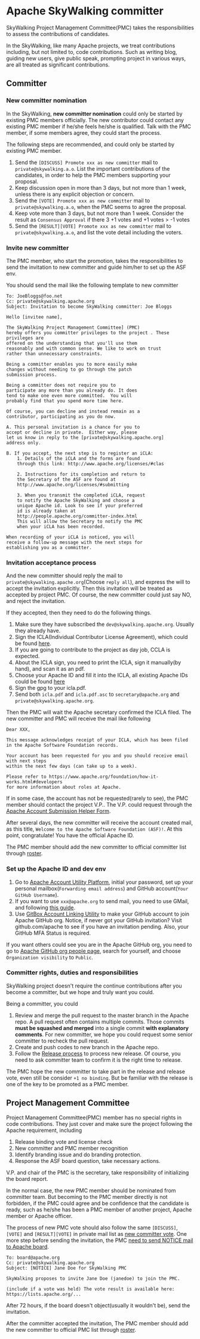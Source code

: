 # Apache SkyWalking committer
SkyWalking Project Management Committee(PMC) takes the responsibilities to assess the contributions of candidates.

In the SkyWalking, like many Apache projects, we treat contributions including, but not limited to, code contributions.
Such as writing blog, guiding new users, give public speak, prompting project in various ways, are all treated as significant 
contributions.

## Committer
### New committer nomination
In the SkyWalking, **new committer nomination** could only be started by existing PMC members officially. The new contributor
could contact any existing PMC member if he/she feels he/she is qualified. Talk with the PMC member, if some members agree,
they could start the process.

The following steps are recommended, and could only be started by existing PMC member.
1. Send the `[DISCUSS] Promote xxx as new committer` mail to `private@skywalking.a.o`. List the important contributions of the candidates,
in order to help the PMC members supporting your proposal.
2. Keep discussion open in more than 3 days, but not more than 1 week, unless there is any explicit objection or concern.
3. Send the `[VOTE] Promote xxx as new committer` mail to `private@skywalking.a.o`, when the PMC seems to agree the proposal.
4. Keep vote more than 3 days, but not more than 1 week. Consider the result as `Consensus Approval` if there 3 +1 votes and
+1 votes > -1 votes
5. Send the `[RESULT][VOTE] Promote xxx as new committer` mail to `private@skywalking.a.o`, and list the vote detail including
the voters.

### Invite new committer
The PMC member, who start the promotion, takes the responsibilities to send the invitation to new committer and guide him/her to set
up the ASF env.

You should send the mail like the following template to new committer
```
To: JoeBloggs@foo.net
Cc: private@skywalking.apache.org
Subject: Invitation to become SkyWalking committer: Joe Bloggs

Hello [invitee name],

The SkyWalking Project Management Committee] (PMC) 
hereby offers you committer privileges to the project . These privileges are
offered on the understanding that you'll use them
reasonably and with common sense. We like to work on trust
rather than unnecessary constraints.

Being a committer enables you to more easily make 
changes without needing to go through the patch 
submission process. 

Being a committer does not require you to 
participate any more than you already do. It does 
tend to make one even more committed.  You will 
probably find that you spend more time here.

Of course, you can decline and instead remain as a 
contributor, participating as you do now.

A. This personal invitation is a chance for you to 
accept or decline in private.  Either way, please 
let us know in reply to the [private@skywalking.apache.org] 
address only.

B. If you accept, the next step is to register an iCLA:
    1. Details of the iCLA and the forms are found 
    through this link: http://www.apache.org/licenses/#clas

    2. Instructions for its completion and return to 
    the Secretary of the ASF are found at
    http://www.apache.org/licenses/#submitting

    3. When you transmit the completed iCLA, request 
    to notify the Apache SkyWalking and choose a 
    unique Apache id. Look to see if your preferred 
    id is already taken at 
    http://people.apache.org/committer-index.html     
    This will allow the Secretary to notify the PMC 
    when your iCLA has been recorded.

When recording of your iCLA is noticed, you will 
receive a follow-up message with the next steps for 
establishing you as a committer.
```

### Invitation acceptance process
And the new committer should reply the mail to `private@skywalking.apache.org`(Choose `reply all`), and express the will to accept the invitation explicitly.
Then this invitation will be treated as accepted by project PMC. Of course, the new committer could just say NO, and reject the invitation.

If they accepted, then they need to do the following things.
1. Make sure they have subscribed the `dev@skywalking.apache.org`. Usually they already have.
1. Sign the ICLA(Individual Contributor License Agreement), which could be found [here](http://www.apache.org/licenses/contributor-agreements.html#clas).
1. If you are going to contribute to the project as day job, CCLA  is expected.
1. About the ICLA sign, you need to print the ICLA, sign it manually(by hand), and scan it as an pdf. 
1. Choose your Apache ID and fill it into the ICLA, all existing Apache IDs could be found [here](http://people.apache.org/committer-index.html)
1. Sign the gpg to your icla.pdf.
1. Send both `icla.pdf` and `icla.pdf.asc` to `secretary@apache.org` and `private@skywalking.apache.org`.

Then the PMC will wait the Apache secretary confirmed the ICLA filed. The new committer and PMC will receive the mail like following
```
Dear XXX,

This message acknowledges receipt of your ICLA, which has been filed in the Apache Software Foundation records.

Your account has been requested for you and you should receive email with next steps
within the next few days (can take up to a week).

Please refer to https://www.apache.org/foundation/how-it-works.html#developers
for more information about roles at Apache.
```

If in some case, the account has not be requested(rarely to see), the PMC member should contact the project V.P..
The V.P. could request through the [Apache Account Submission Helper Form](https://whimsy.apache.org/officers/acreq).

After several days, the new committer will receive the account created mail, as this title, `Welcome to the Apache Software Foundation (ASF)!`.
At this point, congratulate! You have the official Apache ID.

The PMC member should add the new committer to official committer list through [roster](https://whimsy.apache.org/roster/committee/skywalking). 

### Set up the Apache ID and dev env
1. Go to [Apache Account Utility Platform](https://id.apache.org/), initial your password, set up your personal mailbox(`Forwarding email address`) 
and GitHub account(`Your GitHub Username`).
1. If you want to use `xxx@apache.org` to send mail, you need to use GMail, and following [this guide](https://reference.apache.org/committer/email).
1. Use [GitBox Account Linking Utility](https://gitbox.apache.org/setup/) to make your GitHub account to join Apache GitHub org.
Notice, if never got your GitHub invitation? Visit github.com/apache to see if you have an invitation pending. Also, your GitHub MFA Status is required.

If you want others could see you are in the Apache GitHub org, you need to go to [Apache GitHub org people page](https://github.com/orgs/apache/people), 
search for yourself, and choose `Organization visibility` to `Public`.

### Committer rights, duties and responsibilities
SkyWalking project doesn't require the continue contributions after you become a committer, but we hope and truly want you could.

Being a committer, you could
1. Review and merge the pull request to the master branch in the Apache repo. A pull request often contains multiple commits. Those commits **must be squashed and merged** into a single commit **with explanatory comments**. For new committer, we hope you could request some senior committer to recheck the pull request.
1. Create and push codes to new branch in the Apache repo.
1. Follow the [Release process](../How-to-release.md) to process new release. Of course, you need to ask committer team
to confirm it is the right time to release.

The PMC hope the new committer to take part in the release and release vote, even still be consider `+1 no binding`.
But be familiar with the release is one of the key to be promoted as a PMC member.

## Project Management Committee
Project Management Committee(PMC) member has no special rights in code contributions. 
They just cover and make sure the project following the Apache requirement, 
including 
1. Release binding vote and license check
1. New committer and PMC member recognition
1. Identify branding issue and do branding protection.
1. Response the ASF board question, take necessary actions.

V.P. and chair of the PMC is the secretary, take responsibility of initializing the board report.

In the normal case, the new PMC member should be nominated from committer team. But becoming to the PMC member directly is not forbidden, if the PMC could
agree and be confidence that the candidate is ready, such as he/she has been a PMC member of another project, Apache member
or Apache officer.

The process of new PMC vote should also follow the same `[DISCUSS]`, `[VOTE]` and `[RESULT][VOTE]` in private mail list as [new committer vote](#new-committer-nomination).
One more step before sending the invitation, the PMC [need to send NOTICE mail to Apache board](http://www.apache.org/dev/pmc.html#newpmc).
```
To: board@apache.org
Cc: private@skywalking.apache.org
Subject: [NOTICE] Jane Doe for SkyWalking PMC

SkyWalking proposes to invite Jane Doe (janedoe) to join the PMC.

(include if a vote was held) The vote result is available here: https://lists.apache.org/...
```

After 72 hours, if the board doesn't object(usually it wouldn't be), send the invitation.

After the committer accepted the invitation, 
The PMC member should add the new committer to official PMC list through [roster](https://whimsy.apache.org/roster/committee/skywalking).
